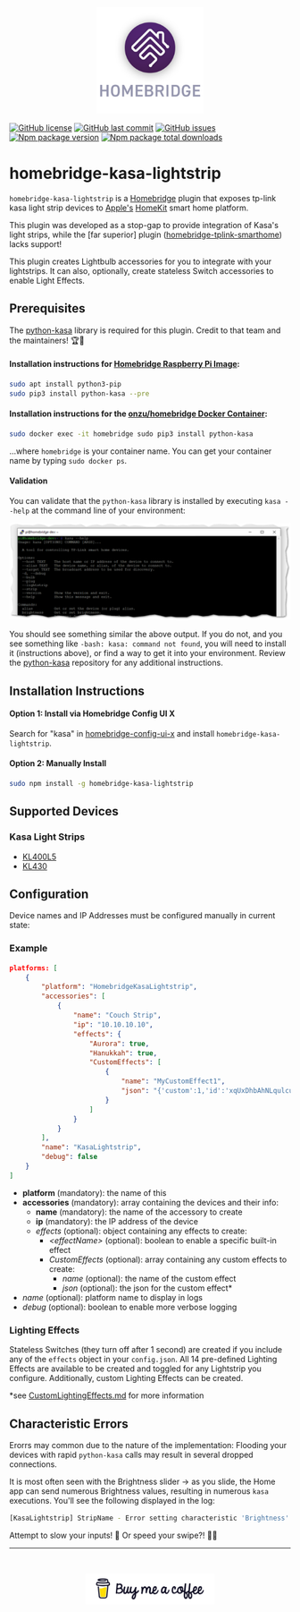 <p align="center">
    <a href="https://homebridge.io/"><img src="https://github.com/homebridge/branding/raw/master/logos/homebridge-wordmark-logo-vertical.png" width="190"/></a>
</p>

[![GitHub license](https://badgen.net/github/license/steveredden/homebridge-kasa-lightstrip)](https://github.com/steveredden/homebridge-kasa-lightstrip/blob/main/LICENSE)
[![GitHub last commit](https://img.shields.io/github/last-commit/steveredden/homebridge-kasa-lightstrip.svg?style=flat-square)](https://github.com/steveredden/homebridge-kasa-lightstrip)
[![GitHub issues](https://img.shields.io/github/issues/steveredden/homebridge-kasa-lightstrip.svg)](https://GitHub.com/steveredden/homebridge-kasa-lightstrip/issues/)
[![Npm package version](https://badgen.net/npm/v/homebridge-kasa-lightstrip)](https://npmjs.com/package/homebridge-kasa-lightstrip)
[![Npm package total downloads](https://badgen.net/npm/dt/homebridge-kasa-lightstrip)](https://www.npmjs.com/package/homebridge-kasa-lightstrip)

# homebridge-kasa-lightstrip

`homebridge-kasa-lightstrip` is a [Homebridge](https://homebridge.io) plugin that exposes tp-link kasa light strip devices to [Apple's](https://www.apple.com) [HomeKit](https://www.apple.com/ios/home) smart home platform.

This plugin was developed as a stop-gap to provide integration of Kasa's light strips, while the [far superior] plugin ([homebridge-tplink-smarthome](https://github.com/plasticrake/homebridge-tplink-smarthome#readme)) lacks support!

This plugin creates Lightbulb accessories for you to integrate with your lightstrips.  It can also, optionally, create stateless Switch accessories to enable Light Effects.

## Prerequisites

The [python-kasa](https://github.com/python-kasa/python-kasa) library is required for this plugin.  Credit to that team and the maintainers! :trophy::clap:

#### Installation instructions for [Homebridge Raspberry Pi Image](https://github.com/homebridge/homebridge-raspbian-image/wiki/Getting-Started):

```sh
sudo apt install python3-pip
sudo pip3 install python-kasa --pre
```

#### Installation instructions for the [onzu/homebridge Docker Container](https://github.com/homebridge/homebridge/wiki/Install-Homebridge-on-Docker):

```sh
sudo docker exec -it homebridge sudo pip3 install python-kasa
```

...where `homebridge` is your container name.  You can get your container name by typing `sudo docker ps`.

#### Validation

You can validate that the `python-kasa` library is installed by executing `kasa --help` at the command line of your environment:

![kasa --help output](img/validatePython-kasa.png)

You should see something similar the above output.  If you do not, and you see something like `-bash: kasa: command not found`, you will need to install it (instructions above), or find a way to get it into your environment.  Review the [python-kasa](https://github.com/python-kasa/python-kasa#readme) repository for any additional instructions.

## Installation Instructions

#### Option 1: Install via Homebridge Config UI X

Search for "kasa" in [homebridge-config-ui-x](https://github.com/oznu/homebridge-config-ui-x) and install `homebridge-kasa-lightstrip`.

#### Option 2: Manually Install

```sh
sudo npm install -g homebridge-kasa-lightstrip
```

## Supported Devices

### Kasa Light Strips

* [KL400L5](https://www.kasasmart.com/us/products/smart-lighting/product-kl400l5)
* [KL430](https://www.kasasmart.com/us/products/smart-lighting/kasa-smart-led-light-strip-kl430)

## Configuration

Device names and IP Addresses must be configured manually in current state:

### Example

```json
platforms: [
    {
        "platform": "HomebridgeKasaLightstrip",
        "accessories": [
            {
                "name": "Couch Strip",
                "ip": "10.10.10.10",
                "effects": {
                    "Aurora": true,
                    "Hanukkah": true,
                    "CustomEffects": [
                        {
                            "name": "MyCustomEffect1",
                            "json": "{'custom':1,'id':'xqUxDhbAhNLqulcuRMyPBmVGyTOyEMEu','brightness':100,'name':'MyCustomEffect1','segments':[0],'expansion_strategy':1,'enable':1,'type':'sequence','duration':0,'transition':1500,'direction':4,'spread':7,'repeat_times':0,'sequence':[[120,100,100],[240,100,100],[260,100,100],[280,100,100]]}"
                        }
                    ]
                }
            }
        ],
        "name": "KasaLightstrip",
        "debug": false
    }
]
```

* **platform** (mandatory): the name of this
* **accessories** (mandatory): array containing the devices and their info:
  * **name** (mandatory): the name of the accessory to create
  * **ip** (mandatory): the IP address of the device
  * *effects* (optional): object containing any effects to create:
    * *\<effectName\>* (optional): boolean to enable a specific built-in effect
    * *CustomEffects* (optional): array containing any custom effects to create:
      * *name* (optional): the name of the custom effect
      * *json* (optional): the json for the custom effect*
* *name* (optional): platform name to display in logs
* *debug* (optional): boolean to enable more verbose logging

### Lighting Effects

Stateless Switches (they turn off after 1 second) are created if you include any of the `effects` object in your `config.json`.  All 14 pre-defined Lighting Effects are available to be created and toggled for any Lightstrip you configure.  Additionally, custom Lighting Effects can be created.

\*see [CustomLightingEffects.md](docs/CustomLightingEffects.md) for more information

## Characteristic Errors

Erorrs may common due to the nature of the implementation:  Flooding your devices with rapid `python-kasa` calls may result in several dropped connections.

It is most often seen with the Brightness slider -> as you slide, the Home app can send numerous Brightness values, resulting in numerous `kasa` executions.  You'll see the following displayed in the log:

```sh
[KasaLightstrip] StripName - Error setting characteristic 'Brightness'
```

Attempt to slow your inputs! :thinking:  Or speed your swipe?! :man_shrugging:
<br><hr><br>
<p align="center">
    <a href="https://buymeacoffee.com/steveredden"><img src="img/bmc-new-logo.jpg" width="230"/></a>
</p>
